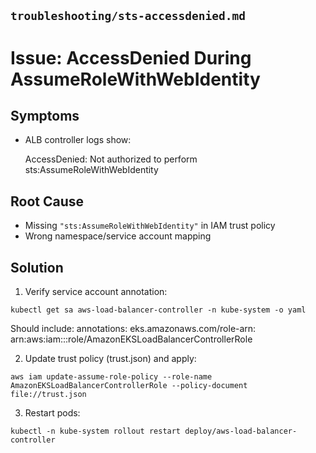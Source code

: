 ## **`troubleshooting/sts-accessdenied.md`**

# Issue: AccessDenied During AssumeRoleWithWebIdentity

## Symptoms
- ALB controller logs show:

	AccessDenied: Not authorized to perform sts:AssumeRoleWithWebIdentity



## Root Cause
- Missing `"sts:AssumeRoleWithWebIdentity"` in IAM trust policy
- Wrong namespace/service account mapping


## Solution
1. Verify service account annotation:
```
kubectl get sa aws-load-balancer-controller -n kube-system -o yaml
```
Should include:
annotations:
  eks.amazonaws.com/role-arn: arn:aws:iam::<account-id>:role/AmazonEKSLoadBalancerControllerRole

2. Update trust policy (trust.json) and apply:
```
aws iam update-assume-role-policy --role-name AmazonEKSLoadBalancerControllerRole --policy-document file://trust.json
```

3. Restart pods:
```
kubectl -n kube-system rollout restart deploy/aws-load-balancer-controller
```

